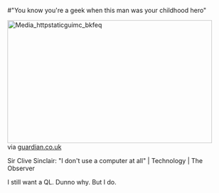 #"You know you're a geek when this man was your childhood hero"


 <div class="posterous_bookmarklet_entry">
 <div class='p_embed p_image_embed'>
<img alt="Media_httpstaticguimc_bkfeq" height="276" src="http://getfile5.posterous.com/getfile/files.posterous.com/conoroneill/ForshwohvIIGFGcgDuzwkdayrGHIqCBDqJCspjqbneabkqmqsqdfozdjyGDJ/media_httpstaticguimc_bkFeq.jpg.scaled500.jpg" width="460" />
</div>


<div class="posterous_quote_citation">via <a href="http://www.guardian.co.uk/technology/2010/feb/28/clive-sinclair-interview-simon-garfield">guardian.co.uk</a></div>
 <p>Sir Clive Sinclair: "I don't use a computer at all" | Technology | The Observer
</p><p>I still want a QL. Dunno why. But I do.</p></div>
 